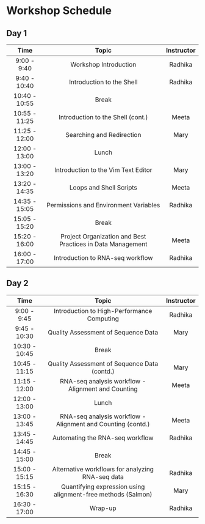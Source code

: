 # Workshop Schedule

## Day 1

| Time            |  Topic  | Instructor |
|:------------------------:|:------------------------------------------------:|:--------:|
|9:00 - 9:40 | Workshop Introduction | Radhika |
|9:40 - 10:40 | Introduction to the Shell | Radhika |
|10:40 - 10:55 | Break | |
|10:55 - 11:25 | Introduction to the Shell (cont.) | Meeta |
|11:25 - 12:00 | Searching and Redirection | Mary |
|12:00 - 13:00 | Lunch | |
|13:00 - 13:20 | Introduction to the Vim Text Editor | Mary |
|13:20 - 14:35 | Loops and Shell Scripts | Meeta |
|14:35 - 15:05 | Permissions and Environment Variables | Radhika |
|15:05 - 15:20 | Break | |
|15:20 - 16:00 | Project Organization and Best Practices in Data Management | Meeta |
|16:00 - 17:00 | Introduction to RNA-seq workflow | Radhika |

## Day 2

| Time            |   Topic  | Instructor |
|:------------------------:|:----------:|:--------:|
|9:00 - 9:45 | Introduction to High-Performance Computing | Radhika |
|9:45 - 10:30 | Quality Assessment of Sequence Data | Mary |
|10:30 - 10:45 | Break | |
|10:45 - 11:15 | Quality Assessment of Sequence Data (contd.) | Mary |
|11:15 - 12:00 | RNA-seq analysis workflow - Alignment and Counting | Meeta |
|12:00 - 13:00 | Lunch | |
|13:00 - 13:45 | RNA-seq analysis workflow - Alignment and Counting (contd.) | Meeta |
|13:45 - 14:45 | Automating the RNA-seq workflow | Radhika |
|14:45 - 15:00 | Break | |
|15:00 - 15:15 | Alternative workflows for analyzing RNA-seq data | Radhika |
|15:15 - 16:30 | Quantifying expression using alignment-free methods (Salmon) | Mary |
|16:30 - 17:00 | Wrap-up | Radhika |
